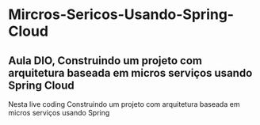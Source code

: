 # Mircros-Sericos-Usando-Spring-Cloud


<h2>Aula DIO, Construindo um projeto com arquitetura baseada em micros serviços usando Spring Cloud</h2>

Nesta live coding Construindo um projeto com arquitetura baseada em micros serviços usando Spring 


